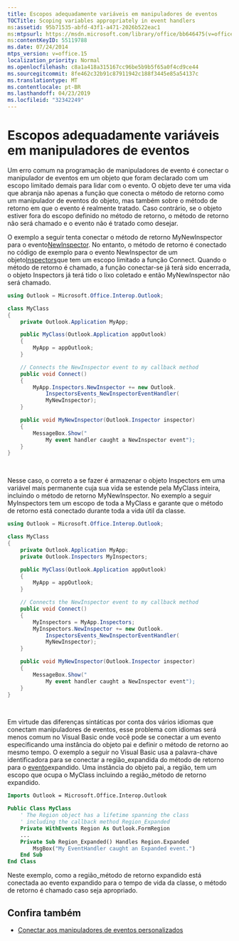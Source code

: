 ```yaml
---
title: Escopos adequadamente variáveis em manipuladores de eventos
TOCTitle: Scoping variables appropriately in event handlers
ms:assetid: 95b71535-abfd-43f1-a471-2026b522eac1
ms:mtpsurl: https://msdn.microsoft.com/library/office/bb646475(v=office.15)
ms:contentKeyID: 55119788
ms.date: 07/24/2014
mtps_version: v=office.15
localization_priority: Normal
ms.openlocfilehash: c8a1a418a315167cc96be5b9b5f65a0f4cd9ce44
ms.sourcegitcommit: 8fe462c32b91c87911942c188f3445e85a54137c
ms.translationtype: MT
ms.contentlocale: pt-BR
ms.lasthandoff: 04/23/2019
ms.locfileid: "32342249"
---
```

# <a name="scoping-variables-appropriately-in-event-handlers"></a>Escopos adequadamente variáveis em manipuladores de eventos

Um erro comum na programação de manipuladores de evento é conectar o manipulador de eventos em um objeto que foram declarado com um escopo limitado demais para lidar com o evento. O objeto deve ter uma vida que abranja não apenas a função que conecta o método de retorno como um manipulador de eventos do objeto, mas também sobre o método de retorno em que o evento é realmente tratado. Caso contrário, se o objeto estiver fora do escopo definido no método de retorno, o método de retorno não será chamado e o evento não é tratado como desejar.

O exemplo a seguir tenta conectar o método de retorno MyNewInspector para o evento[NewInspector](https://msdn.microsoft.com/library/bb612750\(v=office.15\)). No entanto, o método de retorno é conectado no código de exemplo para o evento NewInspector de um objeto[Inspectors](https://msdn.microsoft.com/library/bb623458\(v=office.15\))que tem um escopo limitado a função Connect. Quando o método de retorno é chamado, a função conectar-se já terá sido encerrada, o objeto Inspectors já terá tido o lixo coletado e então MyNewInspector não será chamado.

```csharp
using Outlook = Microsoft.Office.Interop.Outlook;

class MyClass
{
    private Outlook.Application MyApp;

    public MyClass(Outlook.Application appOutlook)
    {
        MyApp = appOutlook;
    }

    // Connects the NewInspector event to my callback method
    public void Connect()
    {
        MyApp.Inspectors.NewInspector += new Outlook.
            InspectorsEvents_NewInspectorEventHandler(
            MyNewInspector);
    }

    public void MyNewInspector(Outlook.Inspector inspector)
    {
        MessageBox.Show("
            My event handler caught a NewInspector event");
    }
}
```

<br/>

Nesse caso, o correto a se fazer é armazenar o objeto Inspectors em uma variável mais permanente cuja sua vida se estende pela MyClass inteira, incluindo o método de retorno MyNewInspector. No exemplo a seguir MyInspectors tem um escopo de toda a  MyClass e garante que o método de retorno está conectado durante toda a vida útil da classe.

```csharp
using Outlook = Microsoft.Office.Interop.Outlook;

class MyClass
{
    private Outlook.Application MyApp;
    private Outlook.Inspectors MyInspectors;

    public MyClass(Outlook.Application appOutlook)
    {
        MyApp = appOutlook;
    }

    // Connects the NewInspector event to my callback method
    public void Connect()
    {
        MyInspectors = MyApp.Inspectors;
        MyInspectors.NewInspector += new Outlook.
            InspectorsEvents_NewInspectorEventHandler(
            MyNewInspector);
    }

    public void MyNewInspector(Outlook.Inspector inspector)
    {
        MessageBox.Show("
            My event handler caught a NewInspector event");
    }
}
```

<br/>

Em virtude das diferenças sintáticas por conta dos vários idiomas que conectam manipuladores de eventos, esse problema com idiomas será menos comum no Visual Basic onde você pode se conectar a um evento especificando uma instância do objeto pai e definir o método de retorno ao mesmo tempo. O exemplo a seguir no Visual Basic usa a palavra-chave identificadora para se conectar a região\_expandida do método de retorno para o [evento](https://msdn.microsoft.com/library/bb609515\(v=office.15\))expandido. Uma instância do objeto pai, a região, tem um escopo que ocupa o MyClass incluindo a região\_método de retorno expandido.

```vb
Imports Outlook = Microsoft.Office.Interop.Outlook

Public Class MyClass
    ' The Region object has a lifetime spanning the class 
    ' including the callback method Region_Expanded
    Private WithEvents Region As Outlook.FormRegion
    ...
    Private Sub Region_Expanded() Handles Region.Expanded
        MsgBox("My EventHandler caught an Expanded event.")
    End Sub
End Class
```

Neste exemplo, como a região\_método de retorno expandido está conectada ao evento expandido para o tempo de vida da classe, o método de retorno é chamado caso seja apropriado.

## <a name="see-also"></a>Confira também

- [Conectar aos manipuladores de eventos personalizados](connecting-to-custom-event-handlers.md)

